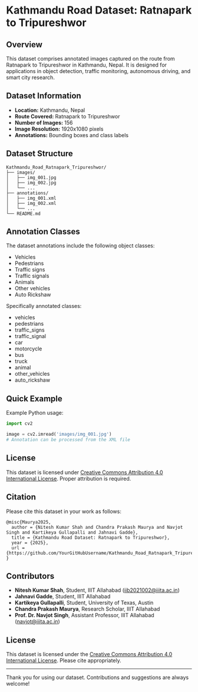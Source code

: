 # Kathmandu Road Dataset: Ratnapark to Tripureshwor

## Overview

This dataset comprises annotated images captured on the route from Ratnapark to Tripureshwor in Kathmandu, Nepal. It is designed for applications in object detection, traffic monitoring, autonomous driving, and smart city research.

## Dataset Information

- **Location:** Kathmandu, Nepal
- **Route Covered:** Ratnapark to Tripureshwor
- **Number of Images:** 156
- **Image Resolution:** 1920x1080 pixels
- **Annotations:** Bounding boxes and class labels

## Dataset Structure

```
Kathmandu_Road_Ratnapark_Tripureshwor/
├── images/
│   ├── img_001.jpg
│   ├── img_002.jpg
│   └── ...
├── annotations/
│   ├── img_001.xml
│   ├── img_002.xml
│   └── ...
└── README.md
```

## Annotation Classes

The dataset annotations include the following object classes:

- Vehicles
- Pedestrians
- Traffic signs
- Traffic signals
- Animals
- Other vehicles
- Auto Rickshaw

Specifically annotated classes:

- vehicles
- pedestrians
- traffic\_signs
- traffic\_signal
- car
- motorcycle
- bus
- truck
- animal
- other\_vehicles
- auto\_rickshaw

## Quick Example

Example Python usage:

```python
import cv2

image = cv2.imread('images/img_001.jpg')
# Annotation can be processed from the XML file
```

## License

This dataset is licensed under [Creative Commons Attribution 4.0 International License](https://creativecommons.org/licenses/by/4.0/). Proper attribution is required.

## Citation

Please cite this dataset in your work as follows:

```
@misc{Maurya2025,
  author = {Nitesh Kumar Shah and Chandra Prakash Maurya and Navjot Singh and Kartikeya Gullapalli and Jahnavi Gadde},
  title = {Kathmandu Road Dataset: Ratnapark to Tripureshwor},
  year = {2025},
  url = {https://github.com/YourGitHubUsername/Kathmandu_Road_Ratnapark_Tripureshwor}
}
```

## Contributors

- **Nitesh Kumar Shah**, Student, IIIT Allahabad ([iib2021002@iiita.ac.in](mailto\:iib2021002@iiita.ac.in))
- **Jahnavi Gadde**, Student, IIIT Allahabad
- **Kartikeya Gullapalli**, Student, University of Texas, Austin
- **Chandra Prakash Maurya**, Research Scholar, IIIT Allahabad 
- **Prof. Dr. Navjot Singh**, Assistant Professor, IIIT Allahabad ([navjot@iiita.ac.in](mailto\:navjot@iiita.ac.in))

## License

This dataset is licensed under the [Creative Commons Attribution 4.0 International License](https://creativecommons.org/licenses/by/4.0/). Please cite appropriately.

---

Thank you for using our dataset. Contributions and suggestions are always welcome!


